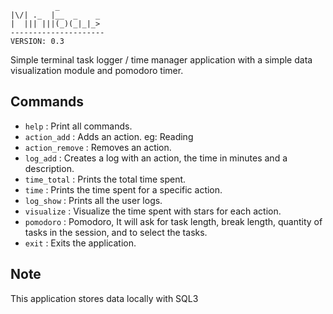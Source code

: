 ```          
          _          
|\/| ._  |__  _    _ 
|  ||| |||(_)(_|_|_> 
---------------------
VERSION: 0.3
```
Simple terminal task logger / time manager application with a simple data visualization module and pomodoro timer.

## Commands
- `help` : Print all commands.
- `action_add` : Adds an action. eg: Reading
- `action_remove` : Removes an action.
- `log_add` : Creates a log with an action, the time in minutes and a description.
- `time_total` : Prints the total time spent.
- `time` : Prints the time spent for a specific action.
- `log_show` : Prints all the user logs.
- `visualize` : Visualize the time spent with stars for each action.
- `pomodoro` : Pomodoro, It will ask for task length, break length, quantity of tasks in the session, and to select the tasks.
- `exit` : Exits the application.

## Note
This application stores data locally with SQL3

